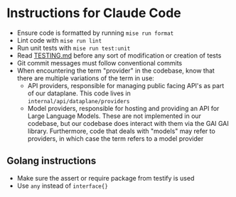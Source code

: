 <!-- SPDX-FileCopyrightText: 2025 Mads R. Havmand <mads@v42.dk> -->
<!--  -->
<!-- SPDX-License-Identifier: AGPL-3.0-only -->

# Instructions for Claude Code

- Ensure code is formatted by running `mise run format`
- Lint code with `mise run lint`
- Run unit tests with `mise run test:unit`
- Read [TESTING.md](TESTING.md) before any sort of modification or creation of tests
- Git commit messages must follow conventional commits
- When encountering the term "provider" in the codebase, know that there are multiple variations of
  the term in use:
  - API providers, responsible for managing public facing API's as part of our dataplane. This code
    lives in `internal/api/dataplane/providers`
  - Model providers, responsible for hosting and providing an API for Large Language Models. These
    are not implemented in our codebase, but our codebase does interact with them via the GAI
    GAI library. Furthermore, code that deals with "models" may refer to providers, in which
    case the term refers to a model provider

## Golang instructions

- Make sure the assert or require package from testify is used
- Use `any` instead of `interface{}`
